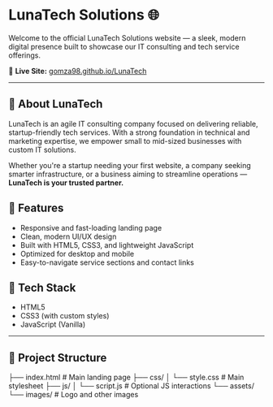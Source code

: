 # LunaTech Solutions 🌐

Welcome to the official LunaTech Solutions website — a sleek, modern digital presence built to showcase our IT consulting and tech service offerings.

🔗 **Live Site:** [gomza98.github.io/LunaTech](https://gomza98.github.io/LunaTech/)

---

## 🚀 About LunaTech

LunaTech is an agile IT consulting company focused on delivering reliable, startup-friendly tech services. With a strong foundation in technical and marketing expertise, we empower small to mid-sized businesses with custom IT solutions.

Whether you're a startup needing your first website, a company seeking smarter infrastructure, or a business aiming to streamline operations — **LunaTech is your trusted partner.**



## 🧩 Features

- Responsive and fast-loading landing page
- Clean, modern UI/UX design
- Built with HTML5, CSS3, and lightweight JavaScript
- Optimized for desktop and mobile
- Easy-to-navigate service sections and contact links


## 🔧 Tech Stack

- HTML5  
- CSS3 (with custom styles)  
- JavaScript (Vanilla)

---

## 📁 Project Structure
├── index.html # Main landing page
├── css/
│ └── style.css # Main stylesheet
├── js/
│ └── script.js # Optional JS interactions
└── assets/
└── images/ # Logo and other images
